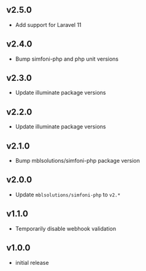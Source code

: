 ## v2.5.0

+ Add support for Laravel 11

## v2.4.0

+ Bump simfoni-php and php unit versions

## v2.3.0

+ Update illuminate package versions

## v2.2.0

+ Update illuminate package versions

## v2.1.0

+ Bump mblsolutions/simfoni-php package version

## v2.0.0

+ Update `mblsolutions/simfoni-php` to `v2.*`

## v1.1.0

+ Temporarily disable webhook validation

## v1.0.0

+ initial release
